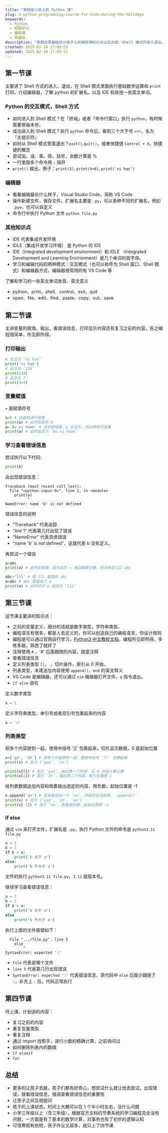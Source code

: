 ```yaml
---
title: "寒假给小孩上的 Python 课"
slug: a-python-programming-course-for-kids-during-the-holidays
keywords:
  - Python
  - 假期学习
  - 编程课
  - 零基础
description: "寒假给零基础的小孩子上的编程课知识点以及总结，Shell 模式的进入退出。打印显示内容，基础的数学运算，数字、字符串、列表的变量定义，列表的切片，if else 语句，查看错误信息等内容。"
created: 2025-02-10 17:03:53
updated: 2025-02-10 17:03:53
---
```


## 第一节课

主要讲了 Shell 方式的进入、退出，在 Shell 模式里面执行基础数学运算和 `print` 打印。介绍编辑器，了解 python 的扩展名。以及  IDE 和其他一些英文单词。

### Python 的交互模式，Shell 方式

- 如何进入到 Shell 模式？在「终端」或者「命令行窗口」执行 `python`，有时候需要带版本号。
- 成功进入到 Shell 模式？执行 `python` 命令后，看到三个大于号 `>>>`，名为「主提示符」
- 如何从 Shell 模式里面退出？`exit()`,`quit()`，或者快捷键 `Control + d`，快捷键的概念
- 尝试加、减、乘、除、括号，余数计算是 %
- 一行里面多个命令用 `;` 隔开
- `print()` 输出，例子：`print(3)`, `print(4+6)`, `print('ni hao')`

### 编辑器

- 看看编辑器长什么样子，Visual Studio Code，简称 VS Code
- 操作新建文件，保存文件，扩展名主要是 `.py`，可以多种不同的扩展名，例如 `.pyw`，也可以自定义
- 命令行中执行 Python 文件 `python file.py`

### 其他知识点

- IDE 代表集成开发环境
- IDLE（集成开发学习环境） 是 Python 的 IDE
- IDE（integrated development environment）和 IDLE （Integrated Development and Learning Environment）是几个单词的首字母。
- 学习和编辑代码的两种模式：交互模式（也可以称呼为 Shell 窗口、Shell 模式）和编辑器方式，编辑器很常用的有 VS Code 等

了解和学习的一些英文单词发音、英文意义

- python、print、shell、control、exit、quit
- open、file、edit、find、paste、copy、cut、save

## 第二节课

主讲变量的赋值、输出，看错误信息，打印显示内容还有复习之前的内容。告之编程很简单，所见即所得。

### 打印输出

```python
# 会显示 ‘ni hao’
print('ni hao')
# 会显示 ‘234’
print(234)
# 会显示 7
print(3+4)
```

### 变量赋值

`=` 是赋值符号

```python
a=8 # 这就是进行赋值
print(a) # 此时会显示 8
a='bu xi huan' # 这也是赋值，a 会变化，所以称呼为变量
print(a) # 此时会显示 ‘bu xi huan’
```

### 学习查看错误信息

尝试执行以下代码:

```python
print(b)
```

会出现错误信息：

```error
Traceback (most recent call last):
  File "<python-input-0>", line 1, in <module>
    print(a)
          ^
NameError: name 'b' is not defined
```

错误信息的说明

- “Traceback” 代表追踪
- “line 1” 代表第几行出现了错误
- “NameError” 代表具体错误
- “name 'b' is not defined”，这就代表 b 没有定义。

再尝试一个错误

```python
a=abc
print(a) # 此时会报错，因为此时 = 两边都是变量，你没有定义过 abc
```

```python
abc='lll' # 把 lll 赋值给 abc
a=abc # abc 赋值给了 a
print(a) # 此时打印 a 就显示 ‘111’
```

## 第三节课

这节课主要讲的知识点：

- 之前的变量定义，细分的话就是数字类型，字符串类型。
- 编程语言有很多，都是人去定义的，你可以创造自己的编程语言，你设计规则
- 编程是可以通过官网自行学习，[Python3 中文教程文档](https://docs.python.org/zh-cn/3/)，编程所见即所得，多练多敲，熟悉了就好了
- 注释使用 `#` ，'#' 后面跟随的内容，就是注释
- 查看错误信息
- 定义列表类型 `[]`， ，切片操作，索引从 0 开始，
- 列表类型，末尾追加内容使用 `append()`，`end` 的英文释义
- VS Code 是编辑器，还可以通过 `vim` 编辑器打开文件，`q` 指令退出。
- `if else` 语句

定义数字类型

```python
a = 1
```

定义字符串类型，单引号或者双引号包裹起来的内容

```python
a = 'x'
```

### 列表类型

把多个内容放到一起，使用中括号 '[]' 包裹起来，切片显示数据，0 是起始位置

```python
x=['ga', 'zh'] # 把多个内容放到一起，使用中括号 '[]' 包裹起来
print(x) # 显示 ['gao', 'zh']

print(x[0]) # 显示 ‘gao’，输出第一个内容，从 0 开始计算位置
print(x[1]) # 显示 ‘zh’，输出第二个内容，索引位置是 1
```

给列表数据追加内容和倒着输出选定的内容，用负数，起始位置是 -1

```python
x.append('an') # 在末尾追加一个 ‘an’，内容的追加使用 `.append()`
print(x) # 显示 ['gao', 'zh', 'an']
print(x[-1]) # 显示 ‘an’，倒着是负数，起始位置是 -1
```

### if else

通过 `vim` 来打开文件，扩展名是 `.py`，执行 Python 文件的命令是 `python3.11 file.py`

```python
a = 1
b = 2
if b > a:
    print('b 大于 a')
else:
    print('b 不大于 a')
```

文件的执行 `python3.11 file.py`，`3.11` 是版本号。

继续学习查看错误信息：

```python
a = 1
b = 2
if b > a:
    print('b 大于 a')
else
    print('b 不大于 a')
```

执行上面的文件报错如下：

```error
  File ".../file.py", line 5
    else
        ^
SyntaxError: expected ':'
```

- `File` 代表是哪个文件
- `line 5`  代表第几行出现错误
- `SyntaxError: expected ':'` 代表错误信息，原代码中 `else` 后面少跟随了 `:`，补充上 `:` 后，代码正常执行

## 第四节课

待上课，计划讲的内容：

- 复习之前的内容
- 重复变量类型
- 重复注释
- 通过 import 找帮手，进行小数的精确计算，之前询问过
- 如何删除列表内的数据
- `if elseif`
- `for`

## 总结

- 更多的让孩子去敲，孩子们都有好奇心，想尝试什么就让他去尝试，出现错误，就看错误信息，强调查看错误信息的重要性
- 让孩子之间互相提问
- 孩子的上课状态，时间上大概可以在 1 个半小时左右，没什么问题
- 小学三年级以上（含三年级），根据官方文档的节奏系统的学习编程完全没有问题，一方面是有了基本的数学计算，对事务也有了初步的逻辑认知
- 可惜寒假有些短，孩子作业又超多，就只上了四节课
